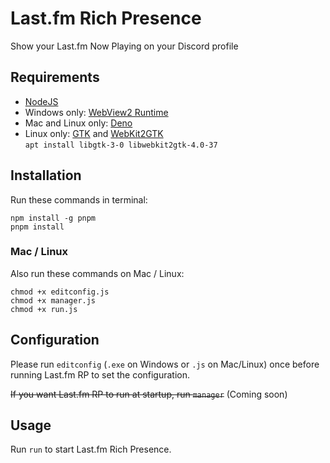 # Last.fm Rich Presence

Show your Last.fm Now Playing on your Discord profile

## Requirements

- [NodeJS]
- Windows only: [WebView2 Runtime]
- Mac and Linux only: [Deno]
- Linux only: [GTK] and [WebKit2GTK] \
  `apt install libgtk-3-0 libwebkit2gtk-4.0-37`

## Installation

Run these commands in terminal:

```
npm install -g pnpm
pnpm install
```

### Mac / Linux

Also run these commands on Mac / Linux:

```
chmod +x editconfig.js
chmod +x manager.js
chmod +x run.js
```

## Configuration

Please run `editconfig` (`.exe` on Windows or `.js` on Mac/Linux)
once before running Last.fm RP to set the configuration.

~~If you want Last.fm RP to run at startup, run `manager`~~
(Coming soon)

## Usage

Run `run` to start Last.fm Rich Presence.

[deno]: https://deno.land/
[nodejs]: https://nodejs.org/en/
[webview2 runtime]: https://go.microsoft.com/fwlink/p/?LinkId=2124703
[gtk]: https://docs.gtk.org/gtk3/
[webkit2gtk]: https://webkitgtk.org/
